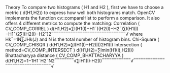 Theory
To compare two histograms ( H1 and H2 ), first we have to choose a metric ( d(H1,H2)) to express how well both histograms match.
OpenCV implements the function cv::compareHist to perform a comparison. It also offers 4 different metrics to compute the matching:
Correlation ( CV_COMP_CORREL )
d(H1,H2)=∑I(H1(I)−H1¯)(H2(I)−H2¯)∑I(H1(I)−H1¯)2∑I(H2(I)−H2¯)2‾‾‾‾‾‾‾‾‾‾‾‾‾‾‾‾‾‾‾‾‾‾‾‾‾‾‾‾‾‾‾√
where
Hk¯=1N∑JHk(J)
and N is the total number of histogram bins.
Chi-Square ( CV_COMP_CHISQR )
d(H1,H2)=∑I(H1(I)−H2(I))2H1(I)
Intersection ( method=CV_COMP_INTERSECT )
d(H1,H2)=∑Imin(H1(I),H2(I))
Bhattacharyya distance ( CV_COMP_BHATTACHARYYA )
d(H1,H2)=1−1H1¯H2¯N2‾‾‾‾‾‾‾‾√∑IH1(I)⋅H2(I)‾‾‾‾‾‾‾‾‾‾‾‾√‾‾‾‾‾‾‾‾‾‾‾‾‾‾‾‾‾‾‾‾‾‾‾‾‾‾‾‾‾‾‾‾√
